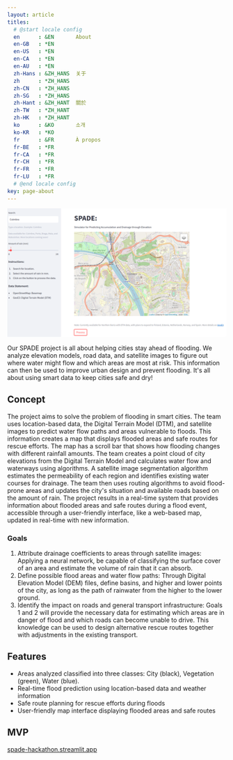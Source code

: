 ```yaml
---
layout: article
titles:
  # @start locale config
  en      : &EN       About
  en-GB   : *EN
  en-US   : *EN
  en-CA   : *EN
  en-AU   : *EN
  zh-Hans : &ZH_HANS  关于
  zh      : *ZH_HANS
  zh-CN   : *ZH_HANS
  zh-SG   : *ZH_HANS
  zh-Hant : &ZH_HANT  關於
  zh-TW   : *ZH_HANT
  zh-HK   : *ZH_HANT
  ko      : &KO       소개
  ko-KR   : *KO
  fr      : &FR       À propos
  fr-BE   : *FR
  fr-CA   : *FR
  fr-CH   : *FR
  fr-FR   : *FR
  fr-LU   : *FR
  # @end locale config
key: page-about
---
```


![SPADE DEMO](https://raw.githubusercontent.com/tamagusko/spade/main/screenshots/spade_app.png)

Our SPADE project is all about helping cities stay ahead of flooding. We analyze elevation models, road data, and satellite images to figure out where water might flow and which areas are most at risk. This information can then be used to improve urban design and prevent flooding. It's all about using smart data to keep cities safe and dry!

## Concept

The project aims to solve the problem of flooding in smart cities. The team uses location-based data, the Digital Terrain Model (DTM), and satellite images to predict water flow paths and areas vulnerable to floods. This information creates a map that displays flooded areas and safe routes for rescue efforts. The map has a scroll bar that shows how flooding changes with different rainfall amounts. The team creates a point cloud of city elevations from the Digital Terrain Model and calculates water flow and waterways using algorithms. A satellite image segmentation algorithm estimates the permeability of each region and identifies existing water courses for drainage. The team then uses routing algorithms to avoid flood-prone areas and updates the city's situation and available roads based on the amount of rain. The project results in a real-time system that provides information about flooded areas and safe routes during a flood event, accessible through a user-friendly interface, like a web-based map, updated in real-time with new information.

### Goals

1. Attribute drainage coefficients to areas through satellite images: Applying a neural network, be capable of classifying the surface cover of an area and estimate the volume of rain that it can absorb.
2. Define possible flood areas and water flow paths: Through Digital Elevation Model (DEM) files, define basins, and higher and lower points of the city, as long as the path of rainwater from the higher to the lower ground.
3. Identify the impact on roads and general transport infrastructure: Goals 1 and 2 will provide the necessary data for estimating which areas are in danger of flood and which roads can become unable to drive. This knowledge can be used to design alternative rescue routes together with adjustments in the existing transport.

## Features

- Areas analyzed classified into three classes: City (black), Vegetation (green), Water (blue).
- Real-time flood prediction using location-based data and weather information
- Safe route planning for rescue efforts during floods
- User-friendly map interface displaying flooded areas and safe routes

## MVP

[spade-hackathon.streamlit.app](https://spade-hackathon.streamlit.app/)

